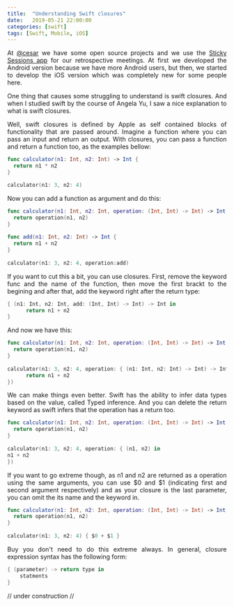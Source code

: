 ```yaml
---
title:  "Understanding Swift closures"
date:   2019-05-21 22:00:00
categories: [swift]
tags: [Swift, Mobile, iOS]
---
```


<p style="text-align: justify; font-family: -apple-system, BlinkMacSystemFont, sans-serif;">At <a href="https://www.cesar.org.br/">@cesar</a> we have some open source projects and we use the <a href="https://github.com/DiscordTime/sticky-sessions-ios">Sticky Sessions app</a> for our retrospective meetings. At first we developed the Android version because we have more Android users, but then, we started to develop the iOS version which was completely new for some people here.</p> 

<p style="text-align: justify; font-family: -apple-system, BlinkMacSystemFont, sans-serif;">One thing that causes some struggling to understand is swift closures. And when I studied swift by the course of Angela Yu, I saw a nice explanation to what is swift closures.</p> 

<p style="text-align: justify; font-family: -apple-system, BlinkMacSystemFont, sans-serif;">Well, swift closures is defined by Apple as self contained blocks of functionality that are passed around. Imagine a function where you can pass an input and return an output. With closures, you can pass a function and return a function too, as the examples bellow:</p>

```swift
func calculator(n1: Int, n2: Int) -> Int { 
  return n1 * n2
}

calculator(n1: 3, n2: 4)
```

<p style="text-align: justify; font-family: -apple-system, BlinkMacSystemFont, sans-serif;">Now you can add a function as argument and do this:</p>

```swift
func calculator(n1: Int, n2: Int, operation: (Int, Int) -> Int) -> Int { 
  return operation(n1, n2)
}
  
func add(n1: Int, n2: Int) -> Int {
  return n1 + n2
}
  
calculator(n1: 3, n2: 4, operation:add)
```

<p style="text-align: justify; font-family: -apple-system, BlinkMacSystemFont, sans-serif;">If you want to cut this a bit, you can use closures. First, remove the keyword func and the name of the function, then move the first brackt to the begining and after that, add the keyword right after the return type:</p>

```swift
{ (n1: Int, n2: Int, add: (Int, Int) -> Int) -> Int in  
      return n1 + n2
}
```

<p style="text-align: justify; font-family: -apple-system, BlinkMacSystemFont, sans-serif;">And now we have this:</p>

```swift
func calculator(n1: Int, n2: Int, operation: (Int, Int) -> Int) -> Int { 
  return operation(n1, n2)
}
  
calculator(n1: 3, n2: 4, operation: { (n1: Int, n2: Int) -> Int) -> Int in  
      return n1 + n2
})
```

<p style="text-align: justify; font-family: -apple-system, BlinkMacSystemFont, sans-serif;">We can make things even better. Swift has the ability to infer data types based on the value, called Typed inference. And you can delete the return keyword as swift infers that the operation has a return too.</p>

```swift
func calculator(n1: Int, n2: Int, operation: (Int, Int) -> Int) -> Int { 
  return operation(n1, n2)
}
  
calculator(n1: 3, n2: 4, operation: { (n1, n2) in 
n1 + n2 
})
```

<p style="text-align: justify; font-family: -apple-system, BlinkMacSystemFont, sans-serif;">If you want to go extreme though, as n1 and n2 are returned as a operation using the same arguments, you can use $0 and $1 (indicating first and second argument respectively) and as your closure is the last parameter, you can omit the its name and the keyword in.</p>

```swift
func calculator(n1: Int, n2: Int, operation: (Int, Int) -> Int) -> Int { 
  return operation(n1, n2)
}
  
calculator(n1: 3, n2: 4) { $0 + $1 }
```

<p style="text-align: justify; font-family: -apple-system, BlinkMacSystemFont, sans-serif;">Buy you don't need to do this extreme always. In general, closure expression syntax has the following form:</p>

```swift
{ (parameter) -> return type in
    statments
}
```

// under construction //
